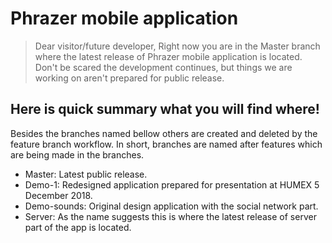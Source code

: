 # Phrazer mobile application

> Dear visitor/future developer,
> Right now you are in the Master branch where the latest release of Phrazer mobile application is located. Don't be scared the development continues, but things we are working on aren't prepared for public release.

## Here is quick summary what you will find where!

Besides the branches named bellow others are created and deleted by the feature branch workflow. In short, branches are named after features which are being made in the branches.

- Master: Latest public release.
- Demo-1: Redesigned application prepared for presentation at HUMEX 5 December 2018.
- Demo-sounds: Original design application with the social network part.
- Server: As the name suggests this is where the latest release of server part of the app is located.